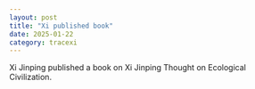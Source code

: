 ```yaml
---
layout: post
title: "Xi published book"
date: 2025-01-22
category: tracexi
---
```


Xi Jinping published a book on Xi Jinping Thought on Ecological Civilization.

